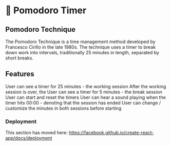 # 🍅 Pomodoro Timer
## Pomodoro Technique
The Pomodoro Technique is a time management method developed by Francesco Cirillo in the late 1980s. The technique uses a timer to break down work into intervals, traditionally 25 minutes in length, separated by short breaks.
## Features
User can see a timer for 25 minutes - the working session
After the working session is over, the User can see a timer for 5 minutes - the break session
User can start and reset the timers
User can hear a sound playing when the timer hits 00:00 - denoting that the session has ended
User can change / customize the minutes in both sessions before starting

### Deployment

This section has moved here: https://facebook.github.io/create-react-app/docs/deployment

